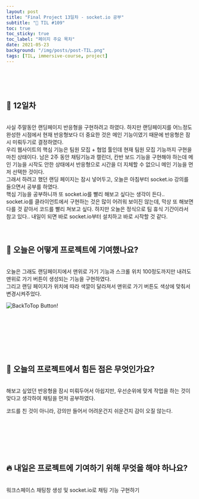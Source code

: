 ```yaml
---
layout: post
title: "Final Project 13일차 - socket.io 공부"
subtitle: "📅 TIL #109"
toc: true
toc_sticky: true
toc_label: "페이지 주요 목차"
date: 2021-05-23
background: "/img/posts/post-TIL.png"
tags: [TIL, immersive-course, project]
---
```


<br/>
<br/>
<br/>

## 🔔 12일차

<br/>
사실 주말동안 랜딩페이지 반응형을 구현하려고 하였다. 하지만 랜딩페이지를 어느정도 완성한 시점에서 현재 반응형보다 더 중요한 것은 메인 기능이였기 때문에 반응형은 잠시 미뤄두기로 결정하였다.

<br/>
우리 웹사이트의 핵심 기능은 팀원 모집 + 협업 툴인데 현재 팀원 모집 기능까지 구현을 마친 상태이다. 남은 2주 동안 채팅기능과 캘린더, 칸반 보드 기능을 구현해야 하는데 메인 기능을 시작도 안한 상태에서 반응형으로 시간을 더 지체할 수 없으니 메인 기능을 먼저 선택한 것이다.

<br/>
그래서 하려고 했던 랜딩 페이지는 잠시 넣어두고, 오늘은 아침부터 socket.io 강의를 들으면서 공부를 하였다.

<br/>
핵심 기능을 공부하니까 또 socket.io를 빨리 해보고 싶다는 생각이 든다..

<br/>
socket.io를 클라이언트에서 구현하는 것은 많이 어려워 보이진 않는데, 막상 또 해보면 다를 것 같아서 코드를 빨리 쳐보고 싶다. 하지만 오늘은 정식으로 팀 휴식 기간이라서 참고 있다.. 내일이 되면 바로 socket.io부터 설치하고 바로 시작할 것 같다.

<br/>
<br/>
<br/>

## 💪 오늘은 어떻게 프로젝트에 기여했나요?

<br/>
오늘은 그래도 랜딩페이지에서 맨위로 가기 기능과 스크롤 위치 100정도까지만 내려도 맨위로 가기 버튼이 생성되는 기능을 구현하였다.

<br/>
그리고 랜딩 페이지가 위치에 따라 색깔이 달라져서 맨위로 가기 버튼도 색상에 맞춰서 변경시켜주었다.

<br/>

![BackToTop Button!](https://user-images.githubusercontent.com/75570915/119228744-594d9800-bb4f-11eb-9670-3e87bc00e07b.gif)

<br/>
<br/>
<br/>
<br/>
<br/>
<br/>

## 🤔 오늘의 프로젝트에서 힘든 점은 무엇인가요?

<br/>
해보고 싶었던 반응형을 잠시 미뤄두어서 아쉽지만, 우선순위에 맞게 작업을 하는 것이 맞다고 생각하여 채팅을 먼저 공부하였다.

코드를 친 것이 아니라, 강의만 들어서 어려운건지 쉬운건지 감이 오질 않는다.

<br/>
<br/>
<br/>
<br/>
<br/>

## 🔥 내일은 프로젝트에 기여하기 위해 무엇을 해야 하나요?

<br/>
워크스페이스 채팅창 생성 및 socket.io로 채팅 기능 구현하기

<br/>
<br/>
<br/>
<br/>
<br/>
<br/>
